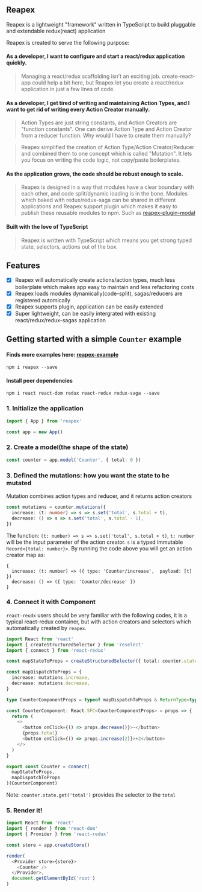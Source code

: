 ## Reapex

Reapex is a lightweight "framework" written in TypeScript to build pluggable and extendable redux(react) application

Reapex is created to serve the following purpose:

#### As a developer, I want to configure and start a react/redux application quickly.

> Managing a react/redux scaffolding isn't an exciting job. create-react-app could help a bit here, but Reapex let you create a react/redux application in just a few lines of code.

#### As a developer, I get tired of writing and maintaining Action Types, and I want to get rid of writing every Action Creator manually.

> Action Types are just string constants, and Action Creators are "function constants". One can derive Action Type and Action Creator from a reducer function. Why would I have to create them manually? 

> Reapex simplified the creation of Action Type/Action Creator/Reducer and combined them to one concept which is called "Mutation". It lets you focus on writing the code logic, not copy/paste boilerplates.

#### As the application grows, the code should be robust enough to scale.

> Reapex is designed in a way that modules have a clear boundary with each other, and code split/dynamic loading is in the bone. Modules which baked with redux/redux-saga can be shared in different applications and Reapex support plugin which makes it easy to publish these reusable modules to npm. Such as [reapex-plugin-modal](https://github.com/ReapexJS/reapex-plugin-modal)


#### Built with the love of TypeScript
> Reapex is written with TypeScript which means you get strong typed state, selectors, actions out of the box.

## Features
- [x] Reapex will automatically create actions/action types, much less boilerplate which makes app easy to maintain and less refactoring costs
- [x] Reapex loads modules dynamically(code-split), sagas/reducers are registered automically
- [x] Reapex supports plugin, application can be easily extended
- [x] Super lightweight, can be easily intergrated with existing react/redux/redux-sagas application

## Getting started with a simple `Counter` example
#### Finds more examples here: [reapex-example](https://github.com/ReapexJS/reapex-example)

```
npm i reapex --save
```
#### Install peer dependencies
```
npm i react react-dom redux react-redux redux-saga --save
```

### 1. Initialize the application
```typescript
import { App } from 'reapex'

const app = new App()

```

### 2. Create a model(the shape of the state)
```typescript
const counter = app.model('Counter', { total: 0 })
```

### 3. Defined the mutations: how you want the state to be mutated
Mutation combines action types and reducer, and it returns action creators

```typescript
const mutations = counter.mutations({
  increase: (t: number) => s => s.set('total', s.total + t),
  decrease: () => s => s.set('total', s.total - 1),
})
```
The function: `(t: number) => s => s.set('total', s.total + t)`, `t: number` will be the input parameter of the action creator. `s` is a typed immutable `Record<{total: number}>`. By running the code above you will get an action creator map as:
```
{
  increase: (t: number) => ({ type: 'Counter/increase',  payload: [t] })
  decrease: () => ({ type: 'Counter/decrease' })
}
```

### 4. Connect it with Component
`react-reudx` users should be very familiar with the following codes, it is a typical react-redux container, but with action creators and selectors which automatically created by `reapex`.

```typescript
import React from 'react'
import { createStructuredSelector } from 'reselect'
import { connect } from 'react-redux'

const mapStateToProps = createStructuredSelector({ total: counter.state.get('total') })

const mapDispatchToProps = {
  increase: mutations.increase,
  decrease: mutations.decrease,
}

type CounterComponentProps = typeof mapDispatchToProps & ReturnType<typeof mapStateToProps>

const CounterComponent: React.SFC<CounterComponentProps> = props => {
  return (
    <>
      <button onClick={() => props.decrease()}>-</button>
      {props.total}
      <button onClick={() => props.increase(2)}>+2</button>
    </>
  )
}

export const Counter = connect(
  mapStateToProps,
  mapDispatchToProps
)(CounterComponent)

```
Note: `counter.state.get('total')` provides the selector to the `total`

### 5. Render it!
```typescript
import React from 'react'
import { render } from 'react-dom'
import { Provider } from 'react-redux'

const store = app.createStore()

render(
  <Provider store={store}>
    <Counter />
  </Provider>,
  document.getElementById('root')
)
```
